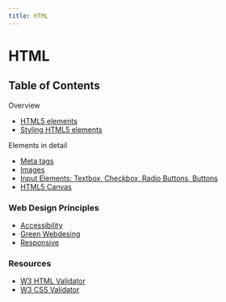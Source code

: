 ```yaml
---
title: HTML
---
```


# HTML

<section>

## Table of Contents

Overview
* [HTML5 elements](elements-basic)
* [Styling HTML5 elements](elements-styling)

Elements in detail
* [Meta tags](elements-meta)
* [Images](html-images)
* [Input Elements: Textbox, Checkbox, Radio Buttons, Buttons](html-input)
* [HTML5 Canvas](html-canvas)

### Web Design Principles
* [Accessibility](webdesign-accessibility)
* [Green Webdesing](webdesign-green)
* [Responsive](webdesign-responsive)



### Resources
* [W3 HTML Validator](http://validator.w3.org)
* [W3 CSS Validator](http://jigsaw.w3.org/css-validator/)

</section>
